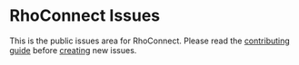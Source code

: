 RhoConnect Issues
=================

This is the public issues area for RhoConnect.  Please read the [contributing guide](CONTRIBUTING.md) before [creating](https://github.com/rhomobile/rhoconnect-issues/issues/new) new issues.
